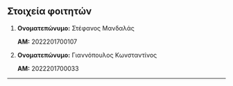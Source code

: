 ## Στοιχεία φοιτητών

 1. **Ονοματεπώνυμο:** Στέφανος Μανδαλάς

    **ΑΜ:** 2022201700107

 2. **Ονοματεπώνυμο:** Γιαννόπουλος Κωνσταντίνος

    **ΑΜ:** 2022201700033

---

